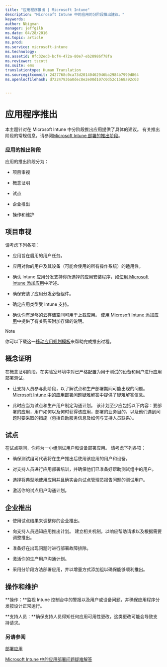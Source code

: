 ```yaml
---
title: "应用程序推出 | Microsoft Intune"
description: "Microsoft Intune 中的应用的分阶段推出建议。"
keywords: 
author: Nbigman
manager: jeffgilb
ms.date: 04/28/2016
ms.topic: article
ms.prod: 
ms.service: microsoft-intune
ms.technology: 
ms.assetid: 0fc32ed3-bcf4-472a-80e7-eb20986f78fa
ms.reviewer: tscott
ms.suite: ems
translationtype: Human Translation
ms.sourcegitcommit: 2427768c0ca73d20140462946ba2984b7999d864
ms.openlocfilehash: d72247936a0dec8e2e00d107c0d52c1568a92c03


---
```


# 应用程序推出
本主题针对在 Microsoft Intune 中分阶段推出应用提供了具体的建议。 有关推出阶段的常规信息，请参阅[Microsoft Intune 部署的推出阶段](rollout-phases-for-microsoft-intune-deployment.md)。

### 应用的推出阶段
应用的推出阶段分为：

-   项目审视

-   概念证明

-   试点

-   企业推出

-   操作和维护

## 项目审视
请考虑下列各项：

-   应用旨在启用的用户任务。

-   应用对你的用户及其设备（可能会使用的所有操作系统）的适用性。

-   确认 Intune 应用分发支持你所选择的应用安装程序，如[使用 Microsoft Intune 添加应用](/intune/deploy-use/add-apps)中所述。

-   确保安装了应用分发必备组件。 <!---, as described in [Plan for app deployment in Microsoft Intune](plan-for-app-deployment-in-microsoft-intune.md).--->

-   确定应用类型受 Intune 支持。

-   确认你有足够的云存储空间可用于上载应用。 [使用 Microsoft Intune 添加应用](/intune/deploy-use/add-apps)中提供了有关购买附加存储的说明。

> [!NOTE]           
> 你可以下载这一[移动应用规划模板](https://gallery.technet.microsoft.com/Mobile-app-planning-18689d59)来帮助完成推出过程。

## 概念证明
在概念证明阶段，在实验室环境中对已严格配置为用于测试的设备和用户进行应用部署测试。

-   让支持人员参与此阶段，以了解试点和生产部署期间可能出现的问题。 [Microsoft Intune 中的应用部署问题疑难解答](/intune/troubleshoot/troubleshoot-app-deployment-problems-in-microsoft-intune)中提供了疑难解答信息。

-   此时应当为试点和生产用户制定沟通计划。 该计划至少应包括以下内容：要部署的应用，用户如何以及何时获得该应用，部署的业务目的，以及他们遇到问题时要采取的措施（包括自助服务信息及如何与支持人员联系）。

## 试点
在试点期间，你将为一小组测试用户和设备部署应用。 请考虑下列各项：

-   确保测试组可代表将在生产推出后使用该应用的用户和设备。

-   对支持人员进行应用部署培训，并确保他们已准备好帮助测试组中的用户。

-   选择将典型地使用应用并且确实会向试点管理员报告问题的测试用户。

-   激活你的试点用户沟通计划。

## 企业推出

-   使用试点结果来调整你的企业推出。

-   向支持人员通知应用推出计划。 建立相关机制，以响应帮助请求以及根据需要调整推出。

-   准备好在出现问题时进行部署故障排除。

-   激活你的生产用户沟通计划。

-   采用分阶段方法部署应用，并以增量方式添加组以确保能够顺利推出。

## 操作和维护
**操作：**监视 Intune 控制台中的警报以及用户或设备问题，并确保应用程序分发按设计正常运行。

**支持人员：**确保支持人员得知任何应用可用性更改，这类更改可能会导致支持请求。

### 另请参阅
[部署应用](/intune/deploy-use/deploy-apps)

[Microsoft Intune 中的应用部署问题疑难解答](/intune/troubleshoot/troubleshoot-app-deployment-problems-in-microsoft-intune)



<!--HONumber=Jul16_HO3-->


